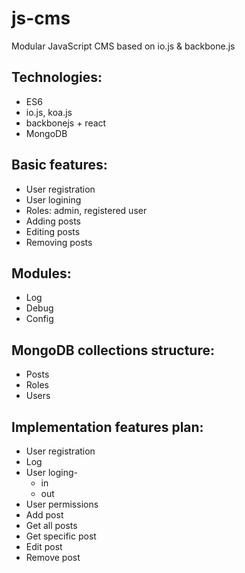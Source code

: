 # js-cms
Modular JavaScript CMS based on io.js &amp; backbone.js

## Technologies:
- ES6
- io.js, koa.js
- backbonejs + react
- MongoDB

## Basic features:
- User registration
- User logining
- Roles: admin, registered user
- Adding posts
- Editing posts
- Removing posts

## Modules:
- Log
- Debug
- Config
 
## MongoDB collections structure:
- Posts
- Roles
- Users

## Implementation features plan:
- User registration
- Log
- User loging-
  - in
  - out
- User permissions
- Add post
- Get all posts
- Get specific post
- Edit post
- Remove post
